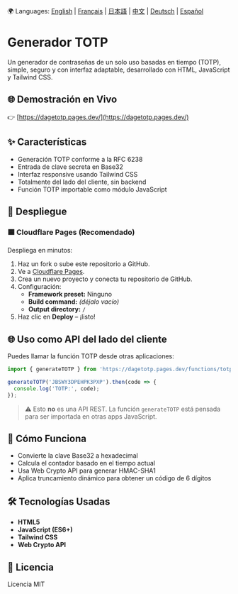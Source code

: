 🌍 Languages: [English](README.md) | [Français](README.fr.md) | [日本語](README.ja.md) | [中文](README.zh.md) | [Deutsch](README.de.md) | [Español](README.es.md)

# Generador TOTP

Un generador de contraseñas de un solo uso basadas en tiempo (TOTP), simple, seguro y con interfaz adaptable, desarrollado con HTML, JavaScript y Tailwind CSS.

## 🌐 Demostración en Vivo

👉 [https://dagetotp.pages.dev/](https://dagetotp.pages.dev/)

## ✨ Características

- Generación TOTP conforme a la RFC 6238
- Entrada de clave secreta en Base32
- Interfaz responsive usando Tailwind CSS
- Totalmente del lado del cliente, sin backend
- Función TOTP importable como módulo JavaScript

## 🚀 Despliegue

### 🟦 Cloudflare Pages (Recomendado)

Despliega en minutos:

1. Haz un fork o sube este repositorio a GitHub.
2. Ve a [Cloudflare Pages](https://pages.cloudflare.com/).
3. Crea un nuevo proyecto y conecta tu repositorio de GitHub.
4. Configuración:
   - **Framework preset:** Ninguno  
   - **Build command:** _(déjalo vacío)_  
   - **Output directory:** `/`
5. Haz clic en **Deploy** – ¡listo!

## 🌐 Uso como API del lado del cliente

Puedes llamar la función TOTP desde otras aplicaciones:

```js
import { generateTOTP } from 'https://dagetotp.pages.dev/functions/totpapi.js';

generateTOTP('JBSWY3DPEHPK3PXP').then(code => {
  console.log('TOTP:', code);
});
```

> ⚠️ Esto **no** es una API REST. La función `generateTOTP` está pensada para ser importada en otras apps JavaScript.

## 🔐 Cómo Funciona

- Convierte la clave Base32 a hexadecimal
- Calcula el contador basado en el tiempo actual
- Usa Web Crypto API para generar HMAC-SHA1
- Aplica truncamiento dinámico para obtener un código de 6 dígitos

## 🛠 Tecnologías Usadas

- **HTML5**
- **JavaScript (ES6+)**
- **Tailwind CSS**
- **Web Crypto API**

## 📜 Licencia

Licencia MIT
